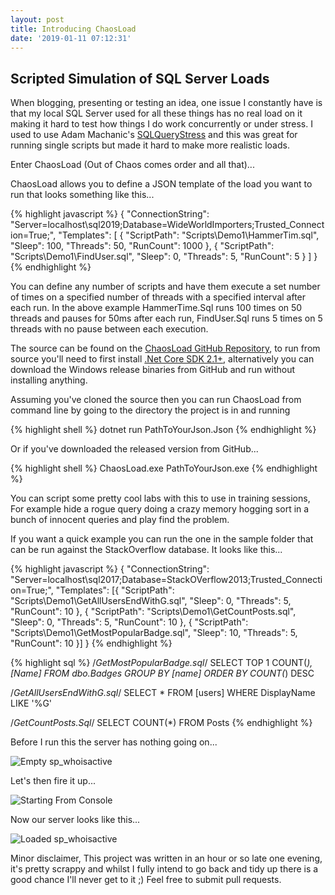 ```yaml
---
layout: post
title: Introducing ChaosLoad
date: '2019-01-11 07:12:31'
---
```

## Scripted Simulation of SQL Server Loads ##
When blogging, presenting or testing an idea, one issue I constantly have is that my local SQL Server used for all these things has no real load on it making it hard to test how things I do work concurrently or under stress. I used to use Adam Machanic's [SQLQueryStress](https://github.com/ErikEJ/SqlQueryStress) and this was great for running single scripts but made it hard to make more realistic loads.

Enter ChaosLoad (Out of Chaos comes order and all that)...

ChaosLoad allows you to define a JSON template of the load you want to run that looks something like this...

{% highlight javascript %}
{
   "ConnectionString": "Server=localhost\\sql2019;Database=WideWorldImporters;Trusted_Connection=True;",
   "Templates": [
      {
         "ScriptPath": "Scripts\\Demo1\\HammerTim.sql",
         "Sleep": 100,
         "Threads": 50,
         "RunCount": 1000
      },
      {
         "ScriptPath": "Scripts\\Demo1\\FindUser.sql",
         "Sleep": 0,
         "Threads": 5,
         "RunCount": 5
      }
   ]
}
{% endhighlight %}

You can define any number of scripts and have them execute a set number of times on a specified number of threads with a specified interval after each run. In the above example HammerTime.Sql runs 100 times on 50 threads and pauses for 50ms after each run, FindUser.Sql runs 5 times on 5 threads with no pause between each execution.

The source can be found on the [ChaosLoad GitHub Repository](https://github.com/gavdraper/ChaosLoad), to run from source you'll need to first install [.Net Core SDK 2.1+](https://dotnet.microsoft.com/download), alternatively you can download the Windows release binaries from GitHub and run without installing anything.

Assuming you've cloned the source then you can run ChaosLoad from command line by going to the directory the project is in and running

{% highlight shell %}
dotnet run PathToYourJson.Json
{% endhighlight %}

Or if you've downloaded the released version from GitHub...

{% highlight shell %}
ChaosLoad.exe PathToYourJson.exe
{% endhighlight %}

You can script some pretty cool labs with this to use in training sessions, For example hide a rogue query doing a crazy memory hogging sort in a bunch of innocent queries and play find the problem.

If you want a quick example you can run the one in the sample folder that can be run against the StackOverflow database. It looks like this...

{% highlight javascript %}
{
   "ConnectionString": "Server=localhost\\sql2017;Database=StackOVerflow2013;Trusted_Connection=True;",
   "Templates": [{
      "ScriptPath": "Scripts\\Demo1\\GetAllUsersEndWithG.sql",
      "Sleep": 0,
      "Threads": 5,
      "RunCount": 10
   },
   {
      "ScriptPath": "Scripts\\Demo1\\GetCountPosts.sql",
      "Sleep": 0,
      "Threads": 5,
      "RunCount": 10
   },
   {
      "ScriptPath": "Scripts\\Demo1\\GetMostPopularBadge.sql",
      "Sleep": 10,
      "Threads": 5,
      "RunCount": 10
   }]
}
{% endhighlight %}

{% highlight sql %}
/*GetMostPopularBadge.sql*/
SELECT TOP 1
    COUNT(*), [Name]
FROM dbo.Badges
GROUP BY [name]
ORDER BY COUNT(*) DESC

/*GetAllUsersEndWithG.sql*/
SELECT *
FROM [users]
WHERE DisplayName LIKE '%G'

/*GetCountPosts.Sql*/
SELECT COUNT(*)
FROM Posts
{% endhighlight %}

Before I run this the server has nothing going on...

![Empty sp_whoisactive]({{site.url}}/content/images/2019-ChaosLoad\NoLoad.PNG)

Let's then fire it up...

![Starting From Console]({{site.url}}/content/images/2019-ChaosLoad\Start.PNG)

Now our server looks like this...

![Loaded sp_whoisactive]({{site.url}}/content/images/2019-ChaosLoad\Load.PNG)

Minor disclaimer, This project was written in an hour or so late one evening, it's pretty scrappy and whilst I fully intend to go back and tidy up there is a good chance I'll never get to it ;) Feel free to submit pull requests.


